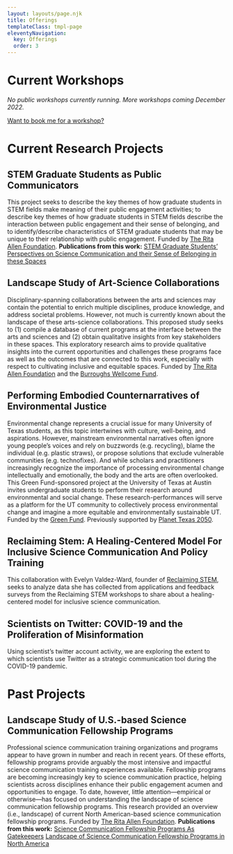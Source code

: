 ```yaml
---
layout: layouts/page.njk
title: Offerings
templateClass: tmpl-page
eleventyNavigation:
  key: Offerings
  order: 3
---
```


# Current Workshops

*No public workshops currently running. More workshops coming December 2022.*

[Want to book me for a workshop?](http://stemprov.org/about/teaching/)

# Current Research Projects

## STEM Graduate Students as Public Communicators
This project seeks to describe the key themes of how graduate students in STEM fields make meaning of their public engagement activities; to describe key themes of how graduate students in STEM fields describe the interaction between public engagement and their sense of belonging, and to identify/describe characteristics of STEM graduate students that may be unique to their relationship with public engagement. Funded by [The Rita Allen Foundation](https://ritaallen.org/).
**Publications from this work:**
[STEM Graduate Students’ Perspectives on Science Communication and their Sense of Belonging in these Spaces](https://mediaengagement.org/research/stem-graduate-students-perspectives-on-science-communication/)

## Landscape Study of Art-Science Collaborations
Disciplinary-spanning collaborations between the arts and sciences may contain the potential to enrich multiple disciplines, produce knowledge, and address societal problems. However, not much is currently known about the landscape of these arts-science collaborations. This proposed study seeks to (1) compile a database of current programs at the interface between the arts and sciences and (2) obtain qualitative insights from key stakeholders in these spaces. This exploratory research aims to provide qualitative insights into the current opportunities and challenges these programs face as well as the outcomes that are connected to this work, especially with respect to cultivating inclusive and equitable spaces. Funded by [The Rita Allen Foundation](https://ritaallen.org/) and the [Burroughs Wellcome Fund](https://www.bwfund.org/).

## Performing Embodied Counternarratives of Environmental Justice
Environmental change represents a crucial issue for many University of Texas students, as this topic intertwines with culture, well-being, and aspirations. However, mainstream environmental narratives often ignore young people’s voices and rely on buzzwords (e.g. recycling), blame the individual (e.g. plastic straws), or propose solutions that exclude vulnerable communities (e.g. technofixes). And while scholars and practitioners increasingly recognize the importance of processing environmental change intellectually and emotionally, the body and the arts are often overlooked. This Green Fund-sponsored project at the University of Texas at Austin invites undergraduate students to perform their research around environmental and social change. These research-performances will serve as a platform for the UT community to collectively process environmental change and imagine a more equitable and environmentally sustainable UT. Funded by the [Green Fund](https://sustainability.utexas.edu/getinvolved/greenfund). Previously supported by [Planet Texas 2050](https://bridgingbarriers.utexas.edu/planet-texas-2050).

## Reclaiming Stem: A Healing-Centered Model For Inclusive Science Communication And Policy Training
This collaboration with Evelyn Valdez-Ward, founder of [Reclaiming STEM](https://reclaimingstem.wardofcode.com/), seeks to analyze data she has collected from applications and feedback surveys from the Reclaiming STEM workshops to share about a healing-centered model for inclusive science communication.

## Scientists on Twitter: COVID-19 and the Proliferation of Misinformation
Using scientist’s twitter account activity, we are exploring the extent to which scientists use Twitter as a strategic communication tool during the COVID-19 pandemic.

# Past Projects

## Landscape Study of U.S.-based Science Communication Fellowship Programs
Professional science communication training organizations and programs appear to have grown in number and reach in recent years. Of these efforts, fellowship programs provide arguably the most intensive and impactful science communication training experiences available. Fellowship programs are becoming increasingly key to science communication practice, helping scientists across disciplines enhance their public engagement acumen and opportunities to engage. To date, however, little attention—empirical or otherwise—has focused on understanding the landscape of science communication fellowship programs. This research provided an overview (i.e., landscape) of current North American-based science communication fellowship programs. Funded by [The Rita Allen Foundation](https://ritaallen.org/).
**Publications from this work:**
[Science Communication Fellowship Programs As Gatekeepers](https://journals.sagepub.com/doi/abs/10.1177/09636625221115958)
[Landscape of Science Communication Fellowship Programs in North America](https://ritaallen.org/app/uploads/2020/06/SciEng-Fellowships-Report.pdf)
